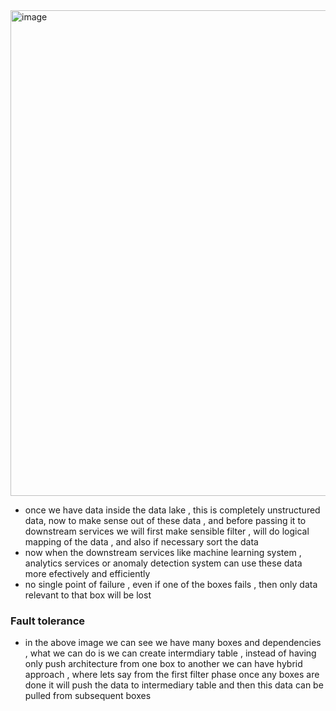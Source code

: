 <img width="1411" height="777" alt="image" src="https://github.com/user-attachments/assets/3fc88627-ac05-4e9f-b4e0-da43239e54d9" />

- once we have data inside the data lake , this is completely unstructured data, now to make sense out of these data , and before passing it to downstream services we will first make sensible filter , will do logical mapping of the data , and also if necessary sort the data
- now when the downstream services like machine learning system , analytics services or anomaly detection system can use these data more efectively and efficiently
- no single point of failure , even if one of the boxes fails , then only data relevant to that box will be lost


### Fault tolerance 
- in the above image we can see we have many boxes and dependencies , what we can do is we can create intermdiary table , instead of having only push architecture from one box to another we can have hybrid approach , where lets say from the first filter phase once any boxes are done it will push the data to intermediary table and then this data can be pulled from subsequent boxes
